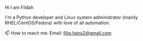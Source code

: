 Hi I am Fildah

I'm a Python developer and Linux system administrator (mainly RHEL/CentOS/Fedora) with love of all automation.

📫 How to reach me:
Email: filip.hans2@gmail.com

